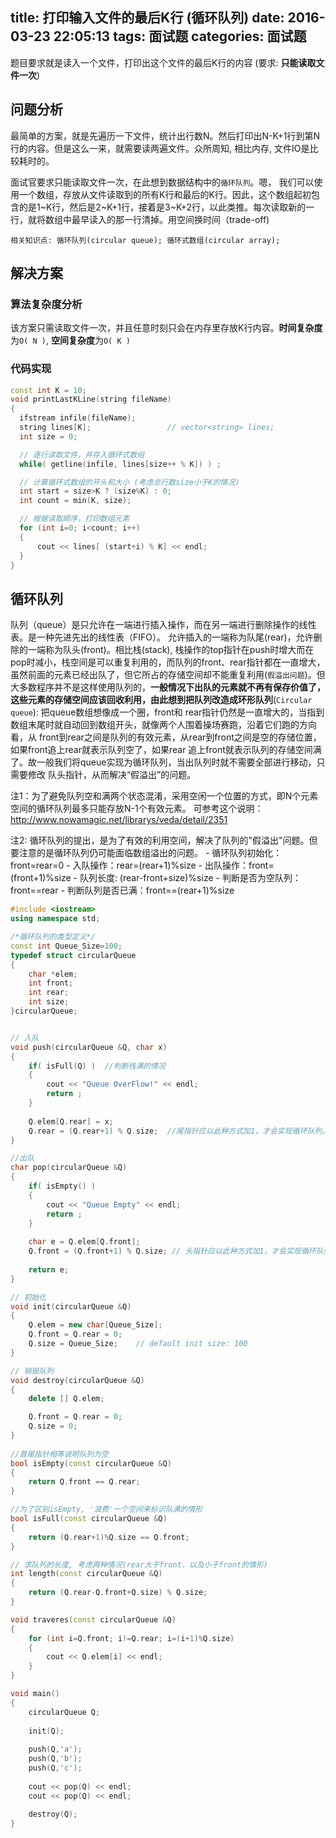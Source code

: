 title: 打印输入文件的最后K行 (循环队列)
date: 2016-03-23 22:05:13
tags: 面试题
categories: 面试题
---
题目要求就是读入一个文件，打印出这个文件的最后K行的内容 (要求: **只能读取文件一次**)
<!--more-->
问题分析
------------------------
最简单的方案，就是先遍历一下文件，统计出行数N。然后打印出N-K+1行到第N行的内容。但是这么一来，就需要读两遍文件。众所周知, 相比内存, 文件IO是比较耗时的。

面试官要求只能读取文件一次，在此想到数据结构中的`循环队列`。嗯， 我们可以使用一个数组，存放从文件读取到的所有K行和最后的K行。因此，这个数组起初包含的是1~K行，然后是2~K+1行，接着是3~K+2行，以此类推。每次读取新的一行，就将数组中最早读入的那一行清掉。用空间换时间（trade-off)

    相关知识点: 循环队列(circular queue); 循环式数组(circular array);

解决方案
------------------------
  ### 算法复杂度分析
  该方案只需读取文件一次，并且任意时刻只会在内存里存放K行内容。**时间复杂度**为`O( N )`,  **空间复杂度**为`O( K )`

  ### 代码实现
  ```c++
  const int K = 10;
  void printLastKLine(string fileName)
  {
    ifstream infile(fileName);
    string lines[K];                 // vector<string> lines;
    int size = 0;

    // 逐行读取文件，并存入循环式数组
    while( getline(infile, lines[size++ % K]) ) ;

    // 计算循环式数组的开头和大小 (考虑总行数size小于K的情况)
    int start = size>K ? (size%K) : 0;
    int count = min(K, size);

    // 根据读取顺序，打印数组元素
    for (int i=0; i<count; i++)
    {
        cout << lines[ (start+i) % K] << endl;
    }
  }

  ```

循环队列
------------------------
队列（queue）是只允许在一端进行插入操作，而在另一端进行删除操作的线性表。是一种先进先出的线性表（FIFO）。 允许插入的一端称为队尾(rear)，允许删除的一端称为队头(front)。相比栈(stack), 栈操作的top指针在push时增大而在pop时减小，栈空间是可以重复利用的，而队列的front、rear指针都在一直增大，虽然前面的元素已经出队了，但它所占的存储空间却不能重复利用(`假溢出问题`)。但大多数程序并不是这样使用队列的，**一般情况下出队的元素就不再有保存价值了，这些元素的存储空间应该回收利用，由此想到把队列改造成环形队列**(`Circular queue`): 把queue数组想像成一个圈，front和 rear指针仍然是一直增大的，当指到数组末尾时就自动回到数组开头，就像两个人围着操场赛跑，沿着它们跑的方向看，从 front到rear之间是队列的有效元素，从rear到front之间是空的存储位置，如果front追上rear就表示队列空了，如果rear 追上front就表示队列的存储空间满了。故一般我们将queue实现为循环队列，当出队列时就不需要全部进行移动，只需要修改 队头指针，从而解决“假溢出”的问题。

注1：为了避免队列空和满两个状态混淆，采用空闲一个位置的方式，即N个元素空间的循环队列最多只能存放N-1个有效元素。
     可参考这个说明：http://www.nowamagic.net/librarys/veda/detail/2351

注2: 循环队列的提出，是为了有效的利用空间，解决了队列的"假溢出"问题。但要注意的是循环队列仍可能面临数组溢出的问题。
    - 循环队列初始化：front=rear=0
    - 入队操作：rear=(rear+1)%size
    - 出队操作：front=(front+1)%size
    - 队列长度: (rear-front+size)%size
    - 判断是否为空队列：front==rear
    - 判断队列是否已满：front==(rear+1)%size


```c++
#include <iostream>  
using namespace std;  

/*循环队列的类型定义*/  
const int Queue_Size=100;  
typedef struct circularQueue  
{  
    char *elem;  
    int front;
    int rear;  
    int size;  
}circularQueue;


// 入队  
void push(circularQueue &Q, char x)  
{  
    if( isFull(Q) )  //判断栈满的情况  
    {
        cout << "Queue OverFlow!" << endl;
        return ; 
    }
               
    Q.elem[Q.rear] = x;  
    Q.rear = (Q.rear+1) % Q.size;  //尾指针应以此种方式加1，才会实现循环队列。  
}  

//出队
char pop(circularQueue &Q)  
{  
    if( isEmpty() )  
    {
        cout << "Queue Empty" << endl;
        return ;
    }
    
    char e = Q.elem[Q.front];  
    Q.front = (Q.front+1) % Q.size; // 头指针应以此种方式加1，才会实现循环队列。  
    
    return e;  
}  

// 初始化  
void init(circularQueue &Q)  
{  
    Q.elem = new char[Queue_Size];  
    Q.front = Q.rear = 0;            
    Q.size = Queue_Size;    // default init size: 100
}  

// 销毁队列  
void destroy(circularQueue &Q)  
{  
    delete [] Q.elem;  

    Q.front = Q.rear = 0;  
    Q.size = 0;  
}  
   
//首尾指针相等说明队列为空
bool isEmpty(const circularQueue &Q)
{
    return Q.front == Q.rear;
}

//为了区别isEmpty, '浪费'一个空间来标识队满的情形
bool isFull(const circularQueue &Q)
{
    return (Q.rear+1)%Q.size == Q.front;
}

// 求队列的长度, 考虑两种情况(rear大于front，以及小于front的情形)
int length(const circularQueue &Q)  
{  
    return (Q.rear-Q.front+Q.size) % Q.size;
}  

void traveres(const circularQueue &Q)
{
    for (int i=Q.front; i!=Q.rear; i=(i+1)%Q.size)
    {
        cout << Q.elem[i] << endl;
    }
}

void main()  
{  
    circularQueue Q;  
    
    init(Q);  
       
    push(Q,'a');  
    push(Q,'b');  
    push(Q,'c');  
       
    cout << pop(Q) << endl;  
    cout << pop(Q) << endl;  
       
    destroy(Q);  
}  
```